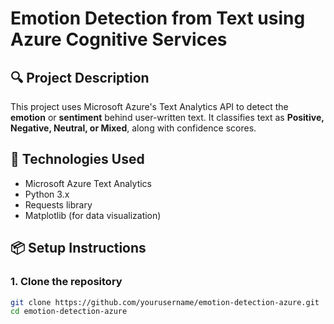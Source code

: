 # Emotion Detection from Text using Azure Cognitive Services

## 🔍 Project Description
This project uses Microsoft Azure's Text Analytics API to detect the **emotion** or **sentiment** behind user-written text. It classifies text as **Positive, Negative, Neutral, or Mixed**, along with confidence scores.

## 🚀 Technologies Used
- Microsoft Azure Text Analytics
- Python 3.x
- Requests library
- Matplotlib (for data visualization)

## 📦 Setup Instructions

### 1. Clone the repository
```bash
git clone https://github.com/yourusername/emotion-detection-azure.git
cd emotion-detection-azure
